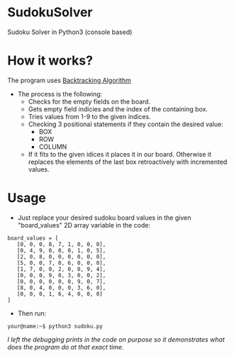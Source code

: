 # SudokuSolver
Sudoku Solver in Python3 (console based)

# How it works?
 The program uses [Backtracking Algorithm](https://en.wikipedia.org/wiki/Backtracking)
* The process is the following:
   * Checks for the empty fields on the board.
   * Gets empty field indicies and the index of the containing box.
   * Tries values from 1-9 to the given indices.
   * Checking 3 positional statements if they contain the desired value:
     * BOX
     * ROW
     * COLUMN
   * If it fits to the given idices it places it in our board. Otherwise it replaces the elements of the last box retroactively with incremented values.

# Usage
 * Just replace your desired sudoku board values in the given "board_values" 2D array variable in the code:
 ```python3
 board_values = [
	[0, 0, 0, 8, 7, 1, 0, 0, 0],
	[0, 4, 9, 0, 0, 0, 1, 0, 5],
	[2, 0, 8, 0, 0, 0, 0, 0, 0],
	[5, 0, 0, 7, 0, 6, 0, 0, 0],
	[1, 7, 0, 0, 2, 0, 0, 9, 4],
	[0, 0, 0, 9, 0, 3, 0, 0, 2],
	[0, 0, 0, 0, 0, 0, 9, 0, 7],
	[8, 0, 4, 0, 0, 0, 3, 6, 0],
	[0, 0, 0, 1, 6, 4, 0, 0, 0]
]
 ```
 
 * Then run:
```console
your@name:~$ python3 sudoku.py
```
 
   
*I left the debugging prints in the code on purpose so it demonstrates what does the program do at that exact time.*


